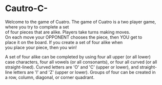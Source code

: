 # Cautro-C-
Welcome to the game of Cuatro.
The game of Cuatro is a two player game, where you try to complete a set      
of four pieces that are alike.  Players take turns making moves.    
On each move your OPPONENT chooses the piece, then YOU get to       
place it on the board.  If you create a set of four alike when      
you place your piece, then you win!       

A set of four alike can be completed by using four all upper (or all
lower) case characters, four all vowels (or all consonants), or four
all curved (or all straight-lined). Curved letters are 'O' and 'C'
(upper or lower), and straight-line letters are 'I' and 'Z' (upper or
lower). Groups of four can be created in a row, column, diagonal, or
corner quadrant.
